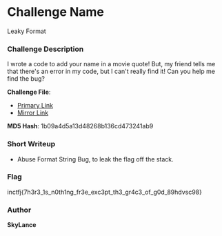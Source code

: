 # Challenge Name

Leaky Format

### Challenge Description

I wrote a code to add your name in a movie quote! But, my friend tells me that there's an error in my code, but I can't really find it! Can you help me find the bug?

**Challenge File**:
+ [Primary Link](https://drive.google.com/file/d/1_pM-UXu2QKDp9GMTR1dyCx0CNJrmeW1z/view?usp=sharing)
+ [Mirror Link](https://mega.nz/file/lOVmXTxS#P1y7JPsTeKGC8kZSidQ8_Ppe30CHNLEGe3q32Vmy-EU)

**MD5 Hash**: 1b09a4d5a13d48268b136cd473241ab9

### Short Writeup

+  Abuse Format String Bug, to leak the flag off the stack.

### Flag

inctfj{7h3r3_1s_n0th1ng_fr3e_exc3pt_th3_gr4c3_of_g0d_89hdvsc98}

### Author

**SkyLance**